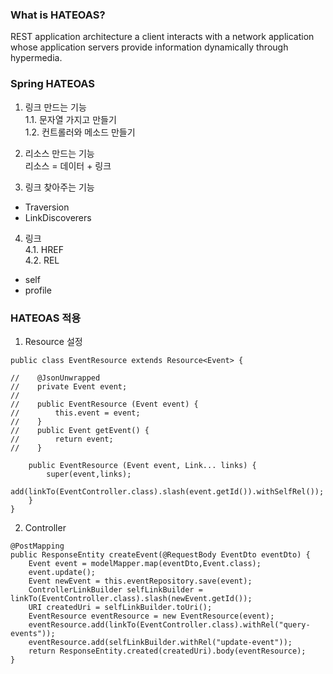 ### What is HATEOAS?
REST application architecture
a client interacts with a network application whose application servers provide information dynamically through hypermedia.


### Spring HATEOAS
1. 링크 만드는 기능 <br />
1.1. 문자열 가지고 만들기<br />
1.2. 컨트롤러와 메소드 만들기<br />

2. 리소스 만드는 기능<br />
리소스 = 데이터 + 링크

3. 링크 찾아주는 기능
* Traversion
* LinkDiscoverers

4. 링크<br />
4.1. HREF<br />
4.2. REL<br />
* self
* profile

### HATEOAS 적용
1. Resource 설정
```
public class EventResource extends Resource<Event> {

//    @JsonUnwrapped
//    private Event event;
//
//    public EventResource (Event event) {
//        this.event = event;
//    }
//    public Event getEvent() {
//        return event;
//    }

    public EventResource (Event event, Link... links) {
        super(event,links);
        add(linkTo(EventController.class).slash(event.getId()).withSelfRel());
    }
}
```
2. Controller
```
@PostMapping
public ResponseEntity createEvent(@RequestBody EventDto eventDto) {
    Event event = modelMapper.map(eventDto,Event.class);
    event.update();
    Event newEvent = this.eventRepository.save(event);
    ControllerLinkBuilder selfLinkBuilder = linkTo(EventController.class).slash(newEvent.getId());
    URI createdUri = selfLinkBuilder.toUri();
    EventResource eventResource = new EventResource(event);
    eventResource.add(linkTo(EventController.class).withRel("query-events"));
    eventResource.add(selfLinkBuilder.withRel("update-event"));
    return ResponseEntity.created(createdUri).body(eventResource);
}
```